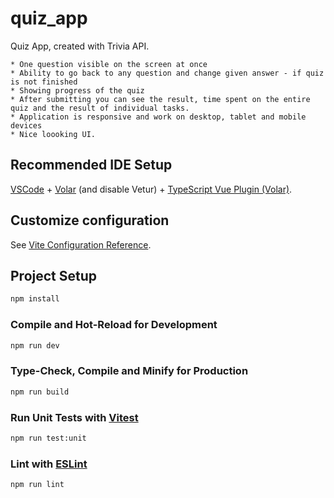 # quiz_app

Quiz App, created with Trivia API.

    * One question visible on the screen at once
    * Ability to go back to any question and change given answer - if quiz is not finished
    * Showing progress of the quiz
    * After submitting you can see the result, time spent on the entire quiz and the result of individual tasks.
    * Application is responsive and work on desktop, tablet and mobile devices
    * Nice loooking UI.

## Recommended IDE Setup

[VSCode](https://code.visualstudio.com/) + [Volar](https://marketplace.visualstudio.com/items?itemName=Vue.volar) (and disable Vetur) + [TypeScript Vue Plugin (Volar)](https://marketplace.visualstudio.com/items?itemName=Vue.vscode-typescript-vue-plugin).

## Customize configuration

See [Vite Configuration Reference](https://vitejs.dev/config/).

## Project Setup

```sh
npm install
```

### Compile and Hot-Reload for Development

```sh
npm run dev
```

### Type-Check, Compile and Minify for Production

```sh
npm run build
```

### Run Unit Tests with [Vitest](https://vitest.dev/)

```sh
npm run test:unit
```

### Lint with [ESLint](https://eslint.org/)

```sh
npm run lint
```

